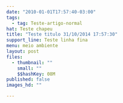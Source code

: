```yaml
---
date: "2010-01-01T17:57:40-03:00"
tags:
  - tag: Teste-artigo-normal
hat: Teste chapeu
title: "Teste titulo 31/10/2014 17:57:30"
support_line: Teste linha fina
menu: meio ambiente
layout: post
files:
  - thumbnail: ""
    small: ""
    $$hashKey: 08M
published: false
images_hd: ""

---
```

